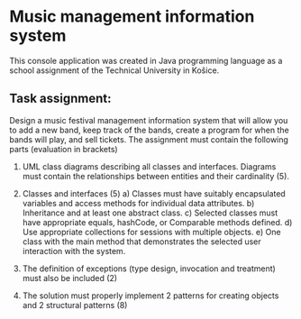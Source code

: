 #  Music management information system
This console application was created in Java programming language as a school assignment of the Technical University in Košice.

## Task assignment:
Design a music festival management information system that will allow you to add a new band, keep track of the bands, create a program for when the bands will play, and sell tickets. The assignment must contain the following parts (evaluation in brackets)

1. UML class diagrams describing all classes and interfaces. Diagrams must contain the relationships between entities and their cardinality (5).

2. Classes and interfaces (5)
  a) Classes must have suitably encapsulated variables and access methods for individual data attributes.
  b) Inheritance and at least one abstract class.
  c) Selected classes must have appropriate equals, hashCode, or Comparable methods defined.
  d) Use appropriate collections for sessions with multiple objects.
  e) One class with the main method that demonstrates the selected user interaction with the system.

3. The definition of exceptions (type design, invocation and treatment) must also be included (2)

4. The solution must properly implement 2 patterns for creating objects and 2 structural patterns (8) 
